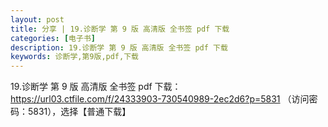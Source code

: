 ```yaml
---
layout: post
title: 分享 | 19.诊断学 第 9 版 高清版 全书签 pdf 下载
categories: [电子书]
description: 19.诊断学 第 9 版 高清版 全书签 pdf 下载
keywords: 诊断学,第9版,pdf,下载
---
```


19.诊断学 第 9 版 高清版 全书签 pdf 下载：<https://url03.ctfile.com/f/24333903-730540989-2ec2d6?p=5831> （访问密码：5831），选择【普通下载】

<!--
![https://cdn.jsdelivr.net/gh/isanthree/blog-gallery/pic/physiology.jpg](https://picx.zhimg.com/80/v2-fbdacd0b41de18e78155b3a99e4202d7_720w.png)
-->
